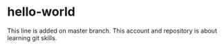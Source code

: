 # hello-world

This line is added on master branch.
This account and repository is about learning git skills. 
